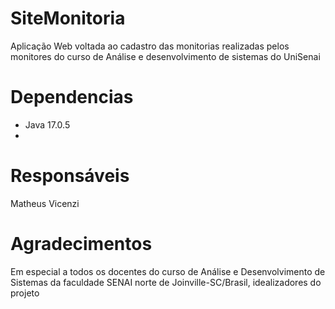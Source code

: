 # SiteMonitoria
Aplicação Web voltada ao cadastro das monitorias realizadas pelos monitores do curso de Análise e desenvolvimento de sistemas do UniSenai



# Dependencias
- Java 17.0.5
- 

# Responsáveis
Matheus Vicenzi

# Agradecimentos
Em especial a todos os docentes do curso de Análise e Desenvolvimento de Sistemas da faculdade SENAI norte de Joinville-SC/Brasil, idealizadores do projeto 
